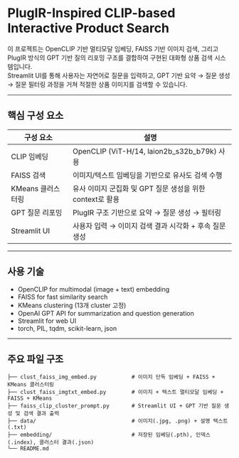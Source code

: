 # PlugIR-Inspired CLIP-based Interactive Product Search

이 프로젝트는 OpenCLIP 기반 멀티모달 임베딩, FAISS 기반 이미지 검색, 그리고 PlugIR 방식의 GPT 기반 질의 리포밍 구조를 결합하여 구현된 대화형 상품 검색 시스템입니다.  
Streamlit UI를 통해 사용자는 자연어로 질문을 입력하고, GPT 기반 요약 → 질문 생성 → 질문 필터링 과정을 거쳐 적절한 상품 이미지를 검색할 수 있습니다.

---

## 핵심 구성 요소

| 구성 요소            | 설명 |
|---------------------|------|
| CLIP 임베딩         | OpenCLIP (ViT-H/14, laion2b_s32b_b79k) 사용 |
| FAISS 검색          | 이미지/텍스트 임베딩을 기반으로 유사도 검색 수행 |
| KMeans 클러스터링   | 유사 이미지 군집화 및 GPT 질문 생성을 위한 context로 활용 |
| GPT 질문 리포밍     | PlugIR 구조 기반으로 요약 → 질문 생성 → 필터링 |
| Streamlit UI        | 사용자 입력 → 이미지 검색 결과 시각화 + 후속 질문 생성 |

---

## 사용 기술

- OpenCLIP for multimodal (image + text) embedding
- FAISS for fast similarity search
- KMeans clustering (13개 cluster 고정)
- OpenAI GPT API for summarization and question generation
- Streamlit for web UI
- torch, PIL, tqdm, scikit-learn, json

---

## 주요 파일 구조

```
├── clust_faiss_img_embed.py           # 이미지 단독 임베딩 + FAISS + KMeans 클러스터링
├── clust_faiss_imgtxt_embed.py        # 이미지 + 텍스트 멀티모달 임베딩 + FAISS + KMeans
├── faiss_clip_cluster_prompt.py       # Streamlit UI + GPT 기반 질문 생성 및 검색 결과 출력
├── data/                              # 이미지(.jpg, .png) + 설명 텍스트(.txt)
├── embedding/                         # 저장된 임베딩(.pth), 인덱스(.index), 클러스터 결과(.json)
└── README.md
```

